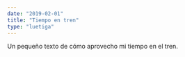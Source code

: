 ```yaml
---
date: "2019-02-01"
title: "Tiempo en tren"
type: "luetiga"
---
```


Un pequeño texto de cómo aprovecho mi tiempo en el tren.
